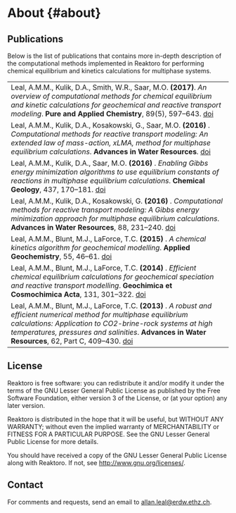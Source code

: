 # About {#about}

## Publications

Below is the list of publications that contains more in-depth description of the computational methods implemented in Reaktoro for performing chemical equilibrium and kinetics calculations for multiphase systems.

|   |
|---|
| Leal, A.M.M., Kulik, D.A., Smith, W.R., Saar, M.O. <b>(2017)</b>. *An overview of computational methods for chemical equilibrium and kinetic calculations for geochemical and reactive transport modeling*. **Pure and Applied Chemistry**, 89(5), 597–643. [doi](http://doi.org/10.1515/pac-2016-1107) |
| Leal, A.M.M., Kulik, D.A., Kosakowski, G., Saar, M.O. <b>(2016)</b> . *Computational methods for reactive transport modeling: An extended law of mass-action, xLMA, method for multiphase equilibrium calculations*. **Advances in Water Resources**. [doi](http://doi.org/10.1016/j.advwatres.2016.08.008) |
| Leal, A.M.M., Kulik, D.A., Saar, M.O. <b>(2016)</b> . *Enabling Gibbs energy minimization algorithms to use equilibrium constants of reactions in multiphase equilibrium calculations*. **Chemical Geology**, 437, 170–181. [doi](http://doi.org/10.1016/j.chemgeo.2016.05.029) |
| Leal, A.M.M., Kulik, D.A., Kosakowski, G. <b>(2016)</b> . *Computational methods for reactive transport modeling: A Gibbs energy minimization approach for multiphase equilibrium calculations*. **Advances in Water Resources**, 88, 231–240. [doi](http://doi.org/10.1016/j.advwatres.2015.11.021) |
| Leal, A.M.M., Blunt, M.J., LaForce, T.C. <b>(2015)</b> . *A chemical kinetics algorithm for geochemical modelling*. **Applied Geochemistry**, 55, 46–61. [doi](http://doi.org/10.1016/j.apgeochem.2014.09.020) |
| Leal, A.M.M., Blunt, M.J., LaForce, T.C. <b>(2014)</b> . *Efficient chemical equilibrium calculations for geochemical speciation and reactive transport modelling*. **Geochimica et Cosmochimica Acta**, 131, 301–322. [doi](http://doi.org/10.1016/j.gca.2014.01.038) |
| Leal, A.M.M., Blunt, M.J., LaForce, T.C. <b>(2013)</b> . *A robust and efficient numerical method for multiphase equilibrium calculations: Application to CO2-brine-rock systems at high temperatures, pressures and salinities*. **Advances in Water Resources**, 62, Part C, 409–430. [doi](http://doi.org/10.1016/j.advwatres.2013.02.006) |

## License

Reaktoro is free software: you can redistribute it and/or modify
it under the terms of the GNU Lesser General Public License as published by
the Free Software Foundation, either version 3 of the License, or
(at your option) any later version.

Reaktoro is distributed in the hope that it will be useful,
but WITHOUT ANY WARRANTY; without even the implied warranty of
MERCHANTABILITY or FITNESS FOR A PARTICULAR PURPOSE. See the
GNU Lesser General Public License for more details.

You should have received a copy of the GNU Lesser General Public License
along with Reaktoro. If not, see <http://www.gnu.org/licenses/>.

<!-- ## Contributors

| Name | Affiliation | Country
|-|-|-
| [Dmitrii Kulik, Dr.][kulik] | Paul Scherrer Institute | Switzerland
| [Georg Kosakowski, PD Dr.][kosakowski] | Paul Scherrer Institute | Switzerland
| [Martin Saar, Prof. Dr.][saar] | ETH Zurich | Switzerland -->

## Contact

For comments and requests, send an email to [allan.leal@erdw.ethz.ch](mailto:allan.leal@erdw.ethz.ch).

[kulik]: https://www.psi.ch/les/dmitrii-a_-kulik
[kosakowski]: https://www.psi.ch/les/georg-kosakowski
[saar]: http://www.geophysics.ethz.ch/people/person-detail.html?persid=206195